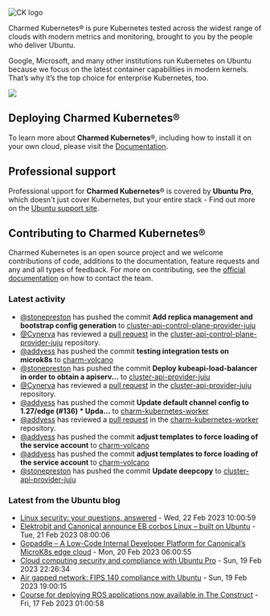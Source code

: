 ![CK logo](https://assets.ubuntu.com/v1/451d4cf4-Charmed+Kubernetes_RGB_onWhite_2022.svg)

Charmed Kubernetes® is pure Kubernetes tested across the widest range of clouds with modern metrics and monitoring, brought to you by the people who deliver Ubuntu.

Google, Microsoft, and many other institutions run Kubernetes on Ubuntu because we focus on the latest container capabilities in modern kernels. That’s why it’s the top choice for enterprise Kubernetes, too.

![](https://assets.ubuntu.com/v1/843c77b6-juju-at-a-glace.svg)

## Deploying Charmed Kubernetes®

To learn more about **Charmed Kubernetes**®, including how to install it on your own cloud, please visit the [Documentation][docs].

## Professional support

Professional upport for **Charmed Kubernetes**® is covered by **Ubuntu Pro**, which doesn't just cover Kubernetes, but your entire stack - Find out more on the [Ubuntu support site](https://ubuntu.com/support).

## Contributing to Charmed Kubernetes®

Charmed Kubernetes is an open source project and we welcome contributions of code, additions to the documentation, feature requests and any and all types of feedback. For more on contributing, see the [official documentation][get-in-touch] on how to contact the team.

<!-- LINKS -->
[docs]: https://ubuntu.com/kubernetes/docs
[get-in-touch]: https://ubuntu.com/kubernetes/docs/get-in-touch

### Latest activity

<!-- activity starts -->
 - [@stonepreston](https://github.com/stonepreston) has pushed the commit **Add replica management and bootstrap config generation** to [cluster-api-control-plane-provider-juju](https://github.com/charmed-kubernetes/cluster-api-control-plane-provider-juju)
 - [@Cynerva](https://github.com/Cynerva) has reviewed a [pull request](https://github.com/charmed-kubernetes/cluster-api-control-plane-provider-juju/pull/1) in the [cluster-api-control-plane-provider-juju](https://github.com/charmed-kubernetes/cluster-api-control-plane-provider-juju) repository.
 - [@addyess](https://github.com/addyess) has pushed the commit **testing integration tests on microk8s** to [charm-volcano](https://github.com/charmed-kubernetes/charm-volcano)
 - [@stonepreston](https://github.com/stonepreston) has pushed the commit **Deploy kubeapi-load-balancer in order to obtain a apiserv...** to [cluster-api-provider-juju](https://github.com/charmed-kubernetes/cluster-api-provider-juju)
 - [@Cynerva](https://github.com/Cynerva) has reviewed a [pull request](https://github.com/charmed-kubernetes/cluster-api-provider-juju/pull/3) in the [cluster-api-provider-juju](https://github.com/charmed-kubernetes/cluster-api-provider-juju) repository.
 - [@addyess](https://github.com/addyess) has pushed the commit **Update default channel config to 1.27/edge (#136)  * Upda...** to [charm-kubernetes-worker](https://github.com/charmed-kubernetes/charm-kubernetes-worker)
 - [@addyess](https://github.com/addyess) has reviewed a [pull request](https://github.com/charmed-kubernetes/charm-kubernetes-worker/pull/136) in the [charm-kubernetes-worker](https://github.com/charmed-kubernetes/charm-kubernetes-worker) repository.
 - [@addyess](https://github.com/addyess) has pushed the commit **adjust templates to force loading of the service account** to [charm-volcano](https://github.com/charmed-kubernetes/charm-volcano)
 - [@addyess](https://github.com/addyess) has pushed the commit **adjust templates to force loading of the service account** to [charm-volcano](https://github.com/charmed-kubernetes/charm-volcano)
 - [@stonepreston](https://github.com/stonepreston) has pushed the commit **Update deepcopy** to [cluster-api-provider-juju](https://github.com/charmed-kubernetes/cluster-api-provider-juju)
<!-- activity ends -->

<!-- roadmap starts -->

<!-- roadmap ends -->

### Latest from the Ubuntu blog

<!-- blog starts -->
* [Linux security: your questions, answered](https://ubuntu.com//blog/linux-security-frequently-asked-questions) - Wed, 22 Feb 2023 10:00:59 
* [Elektrobit and Canonical announce EB corbos Linux – built on Ubuntu](https://ubuntu.com//blog/elektrobit-and-canonical-announce-eb-corbos-linux-built-on-ubuntu) - Tue, 21 Feb 2023 08:00:06 
* [Gopaddle – A Low-Code Internal Developer Platform for Canonical&#8217;s MicroK8s edge cloud](https://ubuntu.com//blog/gopaddle-a-low-code-internal-developer-platform-for-canonicals-microk8s-edge-cloud) - Mon, 20 Feb 2023 06:00:55 
* [Cloud computing security and compliance with Ubuntu Pro](https://ubuntu.com//blog/open-source-security-with-ubuntu-pro) - Sun, 19 Feb 2023 22:26:34 
* [Air gapped network: FIPS 140 compliance with Ubuntu](https://ubuntu.com//blog/enabling-ubuntu-fips-140-in-air-gapped-environments) - Sun, 19 Feb 2023 19:00:15 
* [Course for deploying ROS applications now available in The Construct](https://ubuntu.com//blog/course-deploying-ros-applications) - Fri, 17 Feb 2023 01:00:58 
<!-- blog ends -->
